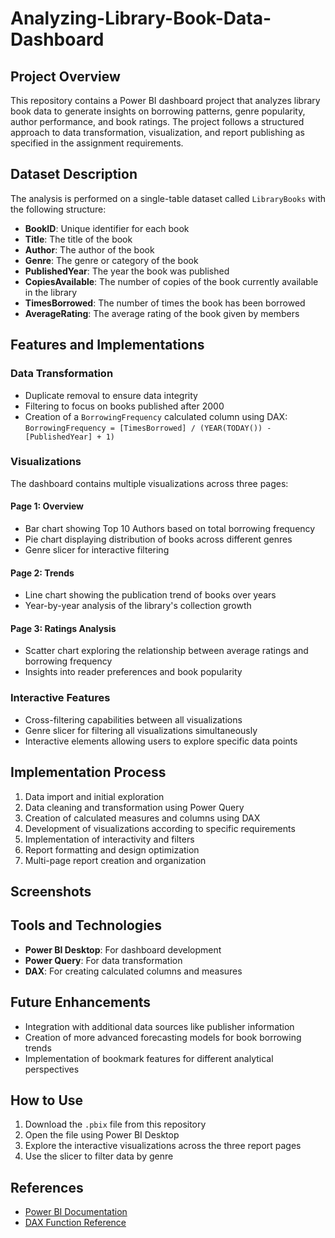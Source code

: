 # Analyzing-Library-Book-Data-Dashboard

## Project Overview

This repository contains a Power BI dashboard project that analyzes library book data to generate insights on borrowing patterns, genre popularity, author performance, and book ratings. The project follows a structured approach to data transformation, visualization, and report publishing as specified in the assignment requirements.

## Dataset Description

The analysis is performed on a single-table dataset called `LibraryBooks` with the following structure:
- **BookID**: Unique identifier for each book
- **Title**: The title of the book
- **Author**: The author of the book
- **Genre**: The genre or category of the book
- **PublishedYear**: The year the book was published
- **CopiesAvailable**: The number of copies of the book currently available in the library
- **TimesBorrowed**: The number of times the book has been borrowed
- **AverageRating**: The average rating of the book given by members

## Features and Implementations

### Data Transformation

- Duplicate removal to ensure data integrity
- Filtering to focus on books published after 2000
- Creation of a `BorrowingFrequency` calculated column using DAX: `BorrowingFrequency = [TimesBorrowed] / (YEAR(TODAY()) - [PublishedYear] + 1)`

### Visualizations

The dashboard contains multiple visualizations across three pages:

#### Page 1: Overview

- Bar chart showing Top 10 Authors based on total borrowing frequency
- Pie chart displaying distribution of books across different genres
- Genre slicer for interactive filtering

#### Page 2: Trends

- Line chart showing the publication trend of books over years
- Year-by-year analysis of the library's collection growth

#### Page 3: Ratings Analysis

- Scatter chart exploring the relationship between average ratings and borrowing frequency
- Insights into reader preferences and book popularity

### Interactive Features

- Cross-filtering capabilities between all visualizations
- Genre slicer for filtering all visualizations simultaneously
- Interactive elements allowing users to explore specific data points

## Implementation Process

1. Data import and initial exploration
2. Data cleaning and transformation using Power Query
3. Creation of calculated measures and columns using DAX
4. Development of visualizations according to specific requirements
5. Implementation of interactivity and filters
6. Report formatting and design optimization
7. Multi-page report creation and organization

## Screenshots


## Tools and Technologies
- **Power BI Desktop**: For dashboard development
- **Power Query**: For data transformation
- **DAX**: For creating calculated columns and measures

## Future Enhancements

- Integration with additional data sources like publisher information
- Creation of more advanced forecasting models for book borrowing trends
- Implementation of bookmark features for different analytical perspectives

## How to Use

1. Download the `.pbix` file from this repository
2. Open the file using Power BI Desktop
3. Explore the interactive visualizations across the three report pages
4. Use the slicer to filter data by genre

## References
- [Power BI Documentation](https://docs.microsoft.com/en-us/power-bi/)
- [DAX Function Reference](https://docs.microsoft.com/en-us/dax/dax-function-reference)
